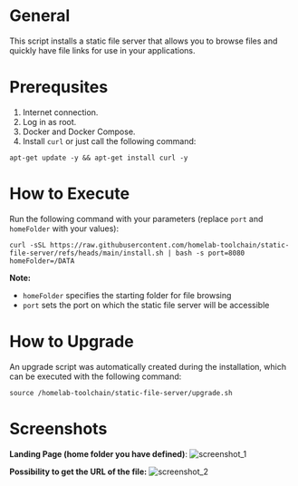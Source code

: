 # General

This script installs a static file server that allows you to browse files and quickly have file links for use in your applications.

# Prerequsites

1. Internet connection.
2. Log in as root.
3. Docker and Docker Compose.
4. Install `curl` or just call the following command:
```
apt-get update -y && apt-get install curl -y
```

# How to Execute

Run the following command with your parameters (replace `port` and `homeFolder` with your values):

```
curl -sSL https://raw.githubusercontent.com/homelab-toolchain/static-file-server/refs/heads/main/install.sh | bash -s port=8080 homeFolder=/DATA
```

**Note:** <br>
* `homeFolder` specifies the starting folder for file browsing
* `port` sets the port on which the static file server will be accessible

# How to Upgrade

An upgrade script was automatically created during the installation, which can be executed with the following command: 

```
source /homelab-toolchain/static-file-server/upgrade.sh
```

# Screenshots
 
**Landing Page (home folder you have defined)**:
![screenshot_1](https://github.com/user-attachments/assets/69a3c53f-6fd6-4cc0-a95b-dc1dbc95aa1f)

**Possibility to get the URL of the file:**
![screenshot_2](https://github.com/user-attachments/assets/c4d1bee7-7247-420f-8610-ec9439f7ada1)
